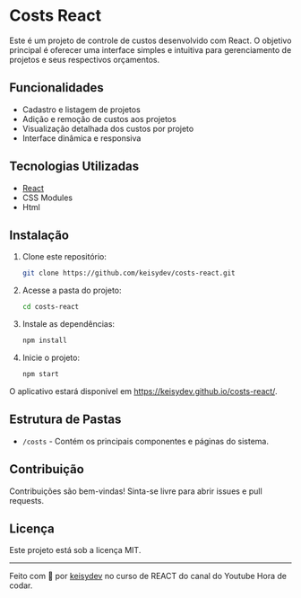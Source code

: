 # Costs React

Este é um projeto de controle de custos desenvolvido com React. O objetivo principal é oferecer uma interface simples e intuitiva para gerenciamento de projetos e seus respectivos orçamentos.

## Funcionalidades

- Cadastro e listagem de projetos
- Adição e remoção de custos aos projetos
- Visualização detalhada dos custos por projeto
- Interface dinâmica e responsiva

## Tecnologias Utilizadas

- [React](https://reactjs.org/)
- CSS Modules
- Html

## Instalação

1. Clone este repositório:
   ```bash
   git clone https://github.com/keisydev/costs-react.git
   ```
2. Acesse a pasta do projeto:
   ```bash
   cd costs-react
   ```
3. Instale as dependências:
   ```bash
   npm install
   ```
4. Inicie o projeto:
   ```bash
   npm start
   ```

O aplicativo estará disponível em https://keisydev.github.io/costs-react/.

## Estrutura de Pastas

- `/costs` - Contém os principais componentes e páginas do sistema.

## Contribuição

Contribuições são bem-vindas! Sinta-se livre para abrir issues e pull requests.

## Licença

Este projeto está sob a licença MIT.

---

Feito com 💙 por [keisydev](https://github.com/keisydev) no curso de REACT do canal do Youtube Hora de codar.

